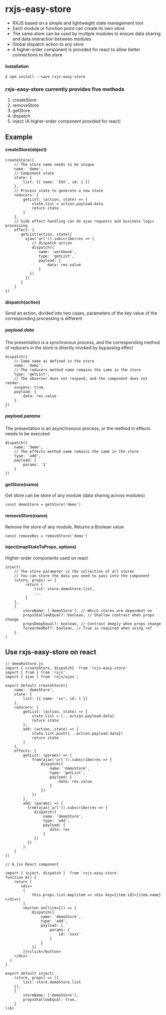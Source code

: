 # rxjs-easy-store
	
- RXJS based on a simple and lightweight state management tool
- Each module or function point can create its own store
- The same store can be used by multiple modules to ensure data sharing and data interaction between modules
- Global dispatch action to any store
- A higher-order component is provided for react to allow better connections to the store
#### Installation ####

```
$ npm install --save rxjs-easy-store
```


### rxjs-easy-store currently provides five methods ###

1. createStore
1. removeStore
1. getStore
1. dispatch
1. inject (A higher-order component provided for react)

## Example
#### createStore(object) ####

	createStore({
        // The store name needs to be unique
	    name: 'demo',
	    // Component state
	    state: {
	        list: [{ name: 'XXX', id: 1 }]
	    },
	    // Process state to generate a new state
	    reducers: {
	        getList: (action, state) => {
	            state.list = action.payload.data
	            return state
	        }
	    },
	    // Side effect handling can do ajax requests and business logic processing
	    effect: {
           getList(action, state){
             ajax('url')).subscribe(res => {
                // dispatch action
                dispatch({
                   name: 'workbook',
                   type: 'getList',
                   payload: {
                       data: res.value
                   }
               })
             })
           }
        }
    })



#### dispatch(action) ####
Send an action, divided into two cases, parameters of the key value of the corresponding processing is different
	
##### payload.data 
The presentation is a synchronous process, and the corresponding method of reducers in the store is directly invoked by bypassing effect


	dispatch({
        // Same name as defined in the store
        name: 'demo', 
        // The reducers method name remains the same in the store
        type: 'getList',
        // The observer does not respond, and the component does not render.
        suspens: true,
        payload: {
            data: res.value
        }
    })
##### payload.params 
The presentation is an asynchronous process, or the method in effects needs to be executed
	
	dispatch({
        name: 'demo',
        // The effects method name remains the same in the store
        type: 'add',
        payload: {
            params: '1'
        }
    })

#### getStore(name) ####
Get store can be store of any module (data sharing across modules)

	const demoStore = getStore('demo')

#### removeStore(name) ####
Remove the store of any module, Returns a Boolean value

	const removeRes = removeStore('demo')

#### inject(mapStateToProps, options) ####
Higher-order components used on react

	inject(
		// The store parameter is the collection of all stores
		// You can store the data you need to pass into the component
		(store, props) => {
             return {
                 list: store.demoStore.list,
                 ...
             }
        },
        {
            storeName: ['demoStore'], // Which stores are dependent on
            propsShallowEqual?: boolean, // Shallow contrast when props change
            propsDeepEqual?: boolean, // Contrast deeply when props change
            forwardedRef?: boolean, // True is required when using ref
        }
	)

## Use rxjs-easy-store on react ##


	// demoRxStore.js
	import { createStore, dispatch}  from 'rxjs-easy-store'
	import { from } from 'rxjs'
	import { ajax } from 'rxjs/ajax';

	export default createStore({
	    name: 'demoStore',
	    state: {
	        list: [{ name: 'xx', id: 1 }]
	    },
	    reducers: {
	        getList: (action, state) => {
	            state.list = [...action.payload.data]
	            return state
	        },
	        add: (action, state) => {
	            state.list.push({...action.payload.data})
	            return state
	        }
	    }, 
	    effects: {
	        getList: (params) => {
	            from(ajax('url')).subscribe(res => {
	                dispatch({
	                    name: 'demoStore',
	                    type: 'getList',
	                    payload: {
	                        data: res.value
	                    }
	                })
	            })
	        },
	        add: (params) => {
              from(ajax('url')).subscribe(res => {
                 dispatch({
                     name: 'demoStore',
                     type: 'add',
                     payload: {
                        data: res
                     }
                 })
              })
            }
	    }
	})
	
	// A.jsx React component
	
	import { inject, dispatch }  from 'rxjs-easy-store'
	function A() {
        return (
           <div>
            {
                this.props.list.map(item => <div key={item.id}>{item.name}</div>)
            }
            <button onClick={() => {
                dispatch({
                    name: 'demoStore',
                    type: 'add',
                    payload: {
                        params: {
                            id: 'xxxx'
                        }
                    }
                })
            }}>click</button>
        </div>
      )
    }
	
	export default inject(
        (store, props) => ({
            list: store.demoStore.list
        }),
        {
            storeName: ['demoStore'],
            propsShallowEqual: true,
        }
    )(A)
	

